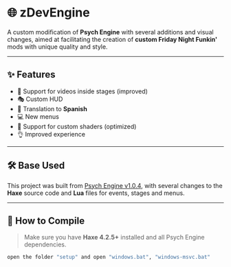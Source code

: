 # 🌐 zDevEngine

A custom modification of **Psych Engine** with several additions and visual changes, aimed at facilitating the creation of **custom Friday Night Funkin'** mods with unique quality and style.

---

## ✨ Features

- 🎥 Support for videos inside stages (improved)
- 🎭 Custom HUD
- 💬 Translation to **Spanish**
- 💻 New menus
- 🎨 Support for custom shaders (optimized)
- 👌 Improved experience

---

## 🛠️ Base Used

This project was built from [Psych Engine v1.0.4](https://github.com/ShadowMario/FNF-PsychEngine), with several changes to the **Haxe** source code and **Lua** files for events, stages and menus.

---

## 🚀 How to Compile

> Make sure you have **Haxe 4.2.5+** installed and all Psych Engine dependencies.

```bash
open the folder "setup" and open "windows.bat", "windows-msvc.bat"
